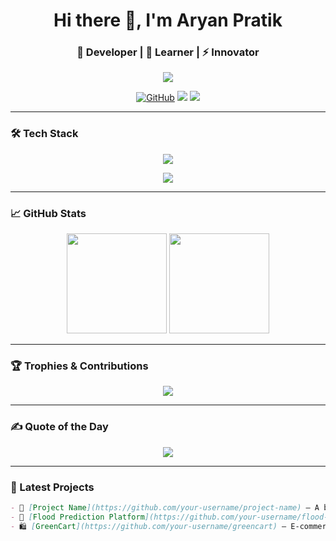 <h1 align="center">Hi there 👋, I'm Aryan Pratik</h1>
<h3 align="center">🚀 Developer | 🌱 Learner | ⚡ Innovator</h3>

<p align="center">
  <img src="https://readme-typing-svg.herokuapp.com/?lines=Code.%20Create.%20Collaborate.;Building%20cool%20things%20since%202022!&center=true&width=500&height=50">
</p>

<p align="center">
  <a href="https://github.com/your-username"><img src="https://img.shields.io/github/followers/your-username?label=Followers&style=social" alt="GitHub"></a>
  <a href="https://www.linkedin.com/in/your-linkedin/"><img src="https://img.shields.io/badge/-LinkedIn-blue?style=flat-square&logo=Linkedin&logoColor=white"/></a>
  <a href="mailto:your.email@example.com"><img src="https://img.shields.io/badge/-Email-c14438?style=flat-square&logo=Gmail&logoColor=white"/></a>
</p>

---

### 🛠️ Tech Stack
<p align="center">
  <img src="https://skillicons.dev/icons?i=python,react,nodejs,express,flask,mongodb,mysql,html,css,js,git,github" />
</p>

<p align="center">
  <img src="https://github-readme-activity-graph.cyclic.app/graph?username=your-username&theme=react-dark&hide_border=true" />
</p>


---

### 📈 GitHub Stats
<p align="center">
  <img src="https://github-readme-stats.vercel.app/api?username=your-username&show_icons=true&theme=radical" height="160"/>
  <img src="https://github-readme-streak-stats.herokuapp.com?user=your-username&theme=radical" height="160"/>
</p>

---

### 🏆 Trophies & Contributions
<p align="center">
  <img src="https://github-profile-trophy.vercel.app/?username=your-username&theme=algolia&margin-w=15" />
</p>

---

### ✍️ Quote of the Day
<p align="center">
  <img src="https://quotes-github-readme.vercel.app/api?type=horizontal&theme=tokyonight" />
</p>

---

### 🔗 Latest Projects
```markdown
- 🎯 [Project Name](https://github.com/your-username/project-name) — A brief one-liner.
- 🌊 [Flood Prediction Platform](https://github.com/your-username/flood-predict) — Real-time ML-powered system.
- 🛍️ [GreenCart](https://github.com/your-username/greencart) — E-commerce with real-world impact.
